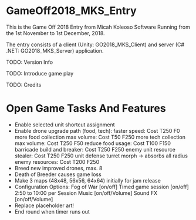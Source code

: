 # GameOff2018_MKS_Entry
This is the Game Off 2018 Entry from Micah Koleoso Software
Running from the 1st November to 1st December, 2018.

The entry consists of a client (Unity: GO2018_MKS_Client) and server (C# .NET: GO2018_MKS_Server) application.

TODO: Version Info

TODO: Introduce game play

TODO: Credits

Open Game Tasks And Features
=======================
- Enable selected unit shortcut assignment
- Enable drone upgrade path (food, tech):
    faster speed: Cost T250 F0
    more food collection max volume: Cost T50 F250
    more tech collection max volume: Cost T250 F50
    reduce food usage: Cost T100 F150
    barricade build and breaker: Cost T250 F250
    enemy unit resource stealer: Cost T250 F250 
    unit defense turret morph -> absorbs all radius enemy resources: Cost T200 F250
- Breed new improved drones, max. 8
- Death of Breeder causes game loss
- Make 3 maps (48x48, 56x56, 64x64) initially for jam release
- Configuration Options:
    Fog of War [on/off]
    Timed game session [on/off] 2:50 to 10:00 per Session
    Music [on/off/Volume]
    Sound FX [on/off/Volume]
- Replace placeholder art!
- End round when timer runs out
